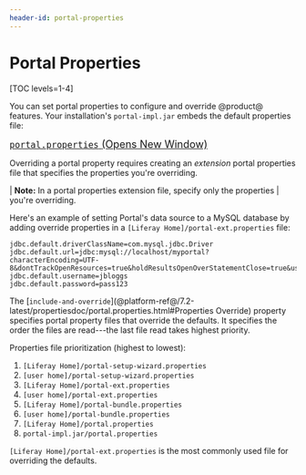 ```yaml
---
header-id: portal-properties
---
```


# Portal Properties

[TOC levels=1-4]

You can set portal properties to configure and override @product@ features. Your
installation's `portal-impl.jar` embeds the default properties file: 

<p>
<span style="font-size:18px;">
<a href="@platform-ref@/7.2-latest/propertiesdoc/portal.properties.html">
<code>portal.properties</code>
<span class="opens-new-window-accessible"> (Opens New Window)</span>
</a>
</span>
</p>

Overriding a portal property requires creating an *extension* portal properties
file that specifies the properties you're overriding. 

| **Note:** In a portal properties extension file, specify only the properties
| you're overriding. 

Here's an example of setting Portal's data source to a MySQL database by adding
override properties in a `[Liferay Home]/portal-ext.properties` file:

```properties
jdbc.default.driverClassName=com.mysql.jdbc.Driver
jdbc.default.url=jdbc:mysql://localhost/myportal?characterEncoding=UTF-8&dontTrackOpenResources=true&holdResultsOpenOverStatementClose=true&useFastDateParsing=false&useUnicode=true
jdbc.default.username=jbloggs
jdbc.default.password=pass123
```

The
[`include-and-override`](@platform-ref@/7.2-latest/propertiesdoc/portal.properties.html#Properties Override)
property specifies portal property files that override the defaults. It
specifies the order the files are read---the last file read takes highest
priority. 

Properties file prioritization (highest to lowest):

1. `[Liferay Home]/portal-setup-wizard.properties`
2. `[user home]/portal-setup-wizard.properties`
3. `[Liferay Home]/portal-ext.properties`
4. `[user home]/portal-ext.properties`
5. `[Liferay Home]/portal-bundle.properties`
6. `[user home]/portal-bundle.properties`
7. `[Liferay Home]/portal.properties`
8. `portal-impl.jar/portal.properties`

`[Liferay Home]/portal-ext.properties` is the most commonly used file for
overriding the defaults. 
